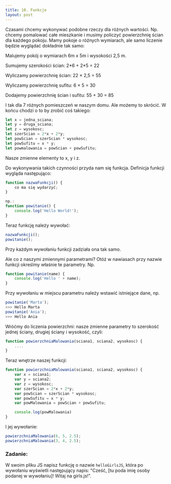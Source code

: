```yaml
---
title: 10. Funkcje
layout: post
---
```


Czasami chcemy wykonywać podobne rzeczy dla różnych wartości. Np. chcemy pomalować całe mieszkanie i musimy policzyć powierzchnię ścian dla każdego pokoju. Mamy pokoje o różnych wymiarach, ale samo liczenie będzie wyglądać dokładnie tak samo:

Malujemy pokój o wymiarach 6m x 5m i wysokości 2,5 m.

Sumujemy szerokości ścian: 2\*6 + 2\*5 = 22

Wyliczamy powierzchnię ścian: 22 × 2,5 = 55

Wyliczamy powierzchnię sufitu: 6 × 5 = 30

Dodajemy powierzchnię ścian i sufitu: 55 + 30 = 85

I tak dla 7 różnych pomieszczeń w naszym domu. Ale możemy to skrócić. W końcu chodzi o to by zrobić coś takiego:

```js
let x = jedna_sciana;
let y = druga_sciana;
let z = wysokosc;
let szerScian = 2*x + 2*y;
let powScian = szerScian * wysokosc;
let powSufitu = x * y;
let powmalowania = powScian + powSufitu;
```

Nasze zmienne elementy to x, y i z.

Do wykonywania takich czynności przyda nam się funkcja. Definicja funkcji wygląda następująco:

```js
function nazwaFunkcji() {
    co ma się wydarzyć;
}

np.:
function powitanie() {
    console.log('Hello World!');
}
```

Teraz funkcję należy wywołać:

```js
nazwaFunkcji();
powitanie();
```

Przy każdym wywołaniu funkcji zadziała ona tak samo.

Ale co z naszymi zmiennymi parametrami? Otóż w nawiasach przy nazwie funkcji określmy właśnie te parametry. Np.

```js
function powitanie(name) {
    console.log('Hello ' + name);
}
```

Przy wywołaniu w miejscu parametru należy wstawić istniejące dane, np.

```js
powitanie('Marta');
>>> Hello Marta
powitanie('Ania');
>>> Hello Ania
```

Wróćmy do liczenia powierzchni: nasze zmienne parametry to szerokość jednej ściany, drugiej ściany i wysokość, czyli:

```js
function powierzchniaMalowania(sciana1, sciana2, wysokosc) {
    ....
}
```

Teraz wnętrze naszej funkcji:

```js
function powierzchniaMalowania(sciana1, sciana2, wysokosc) {
    var x = sciana1;
    var y = sciana2;
    var z = wysokosc;
    var szerScian = 2*x + 2*y;
    var powScian = szerScian * wysokosc;    
    var powSufitu = x * y;
    var powMalowania = powScian + powSufitu;

    console.log(powMalowania)
}
```

I jej wywołanie:

```js
powierzchniaMalowania(6, 5, 2.5);
powierzchniaMalowania(3, 4, 2.5);
```

### Zadanie:

W swoim pliku JS napisz funkcję o nazwie `helloGirlsJS`, która po wywołaniu wyświetli następujący napis: "Cześć, \[tu poda imię osoby podanej w wywołaniu\]! Witaj na girls.js!".

